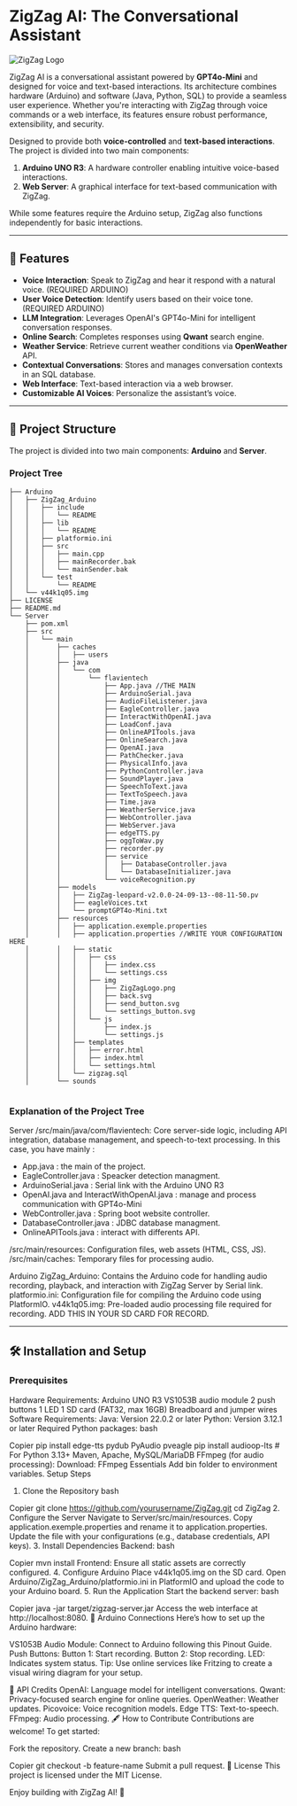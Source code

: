 # ZigZag AI: The Conversational Assistant

![ZigZag Logo](Server/src/main/resources/static/img/ZigZagLogo.png)

ZigZag AI is a conversational assistant powered by **GPT4o-Mini** and designed for voice and text-based interactions. Its architecture combines hardware (Arduino) and software (Java, Python, SQL) to provide a seamless user experience. Whether you're interacting with ZigZag through voice commands or a web interface, its features ensure robust performance, extensibility, and security.

Designed to provide both **voice-controlled** and **text-based interactions**. The project is divided into two main components:  

1. **Arduino UNO R3**: A hardware controller enabling intuitive voice-based interactions.  
2. **Web Server**: A graphical interface for text-based communication with ZigZag.

While some features require the Arduino setup, ZigZag also functions independently for basic interactions.  

---

## 🌟 Features

- **Voice Interaction**: Speak to ZigZag and hear it respond with a natural voice. (REQUIRED ARDUINO)
- **User Voice Detection**: Identify users based on their voice tone.  (REQUIRED ARDUINO)
- **LLM Integration**: Leverages OpenAI's GPT4o-Mini for intelligent conversation responses.
- **Online Search**: Completes responses using **Qwant** search engine.
- **Weather Service**: Retrieve current weather conditions via **OpenWeather** API.
- **Contextual Conversations**: Stores and manages conversation contexts in an SQL database.
- **Web Interface**: Text-based interaction via a web browser.
- **Customizable AI Voices**: Personalize the assistant’s voice.

---

## 📂 Project Structure

The project is divided into two main components: **Arduino** and **Server**.

### Project Tree

```plaintext
├── Arduino
│   ├── ZigZag_Arduino
│   │   ├── include
│   │   │   └── README
│   │   ├── lib
│   │   │   └── README
│   │   ├── platformio.ini
│   │   ├── src
│   │   │   ├── main.cpp
│   │   │   ├── mainRecorder.bak
│   │   │   └── mainSender.bak
│   │   └── test
│   │       └── README
│   └── v44k1q05.img
├── LICENSE
├── README.md
└── Server
    ├── pom.xml
    ├── src
    │   └── main
    │       ├── caches
    │       │   ├── users
    │       ├── java
    │       │   └── com
    │       │       └── flavientech
    │       │           ├── App.java //THE MAIN
    │       │           ├── ArduinoSerial.java
    │       │           ├── AudioFileListener.java
    │       │           ├── EagleController.java
    │       │           ├── InteractWithOpenAI.java
    │       │           ├── LoadConf.java
    │       │           ├── OnlineAPITools.java
    │       │           ├── OnlineSearch.java
    │       │           ├── OpenAI.java
    │       │           ├── PathChecker.java
    │       │           ├── PhysicalInfo.java
    │       │           ├── PythonController.java
    │       │           ├── SoundPlayer.java
    │       │           ├── SpeechToText.java
    │       │           ├── TextToSpeech.java
    │       │           ├── Time.java
    │       │           ├── WeatherService.java
    │       │           ├── WebController.java
    │       │           ├── WebServer.java
    │       │           ├── edgeTTS.py
    │       │           ├── oggToWav.py
    │       │           ├── recorder.py
    │       │           ├── service
    │       │           │   ├── DatabaseController.java
    │       │           │   └── DatabaseInitializer.java
    │       │           └── voiceRecognition.py
    │       ├── models
    │       │   ├── ZigZag-leopard-v2.0.0-24-09-13--08-11-50.pv
    │       │   ├── eagleVoices.txt
    │       │   └── promptGPT4o-Mini.txt
    │       ├── resources
    │       │   ├── application.exemple.properties
    │       │   ├── application.properties //WRITE YOUR CONFIGURATION HERE
    │       │   ├── static
    │       │   │   ├── css
    │       │   │   │   ├── index.css
    │       │   │   │   └── settings.css
    │       │   │   ├── img
    │       │   │   │   ├── ZigZagLogo.png
    │       │   │   │   ├── back.svg
    │       │   │   │   ├── send_button.svg
    │       │   │   │   └── settings_button.svg
    │       │   │   └── js
    │       │   │       ├── index.js
    │       │   │       └── settings.js
    │       │   ├── templates
    │       │   │   ├── error.html
    │       │   │   ├── index.html
    │       │   │   └── settings.html
    │       │   └── zigzag.sql
    │       └── sounds


```
### Explanation of the Project Tree

Server
/src/main/java/com/flavientech: Core server-side logic, including API integration, database management, and speech-to-text processing.
In this case, you have mainly : 
- App.java : the main of the project.
- EagleController.java : Speacker detection managment.
- ArduinoSerial.java : Serial link with the Arduino UNO R3
- OpenAI.java and InteractWithOpenAI.java : manage and process  communication with GPT4o-Mini
- WebController.java : Spring boot website controller.
- DatabaseController.java : JDBC database managment.
- OnlineAPITools.java : interact with differents API.

/src/main/resources: Configuration files, web assets (HTML, CSS, JS).
/src/main/caches: Temporary files for processing audio.


Arduino
ZigZag_Arduino: Contains the Arduino code for handling audio recording, playback, and interaction with ZigZag Server by Serial link.
platformio.ini: Configuration file for compiling the Arduino code using PlatformIO.
v44k1q05.img: Pre-loaded audio processing file required for recording. ADD THIS IN YOUR SD CARD FOR RECORD.


---

## 🛠️ Installation and Setup

### Prerequisites
Hardware Requirements:
Arduino UNO R3
VS1053B audio module
2 push buttons
1 LED
1 SD card (FAT32, max 16GB)
Breadboard and jumper wires
Software Requirements:
Java: Version 22.0.2 or later
Python: Version 3.12.1 or later
Required Python packages:
bash

Copier
pip install edge-tts pydub PyAudio pveagle
pip install audioop-lts  # For Python 3.13+
Maven, Apache, MySQL/MariaDB
FFmpeg (for audio processing):
Download: FFmpeg Essentials
Add bin folder to environment variables.
Setup Steps
1. Clone the Repository
bash

Copier
git clone https://github.com/yourusername/ZigZag.git
cd ZigZag
2. Configure the Server
Navigate to Server/src/main/resources.
Copy application.exemple.properties and rename it to application.properties.
Update the file with your configurations (e.g., database credentials, API keys).
3. Install Dependencies
Backend:
bash

Copier
mvn install
Frontend: Ensure all static assets are correctly configured.
4. Configure Arduino
Place v44k1q05.img on the SD card.
Open Arduino/ZigZag_Arduino/platformio.ini in PlatformIO and upload the code to your Arduino board.
5. Run the Application
Start the backend server:
bash

Copier
java -jar target/zigzag-server.jar
Access the web interface at http://localhost:8080.
🤖 Arduino Connections
Here’s how to set up the Arduino hardware:

VS1053B Audio Module:
Connect to Arduino following this Pinout Guide.
Push Buttons:
Button 1: Start recording.
Button 2: Stop recording.
LED:
Indicates system status.
Tip: Use online services like Fritzing to create a visual wiring diagram for your setup.

📜 API Credits
OpenAI: Language model for intelligent conversations.
Qwant: Privacy-focused search engine for online queries.
OpenWeather: Weather updates.
Picovoice: Voice recognition models.
Edge TTS: Text-to-speech.
FFmpeg: Audio processing.
🖋️ How to Contribute
Contributions are welcome! To get started:

Fork the repository.
Create a new branch:
bash

Copier
git checkout -b feature-name
Submit a pull request.
📜 License
This project is licensed under the MIT License.

Enjoy building with ZigZag AI! 🚀
